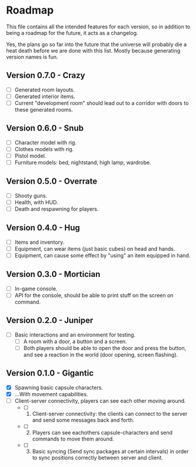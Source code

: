 Roadmap
=======
This file contains all the intended features for each version, so in addition to being a roadmap for the future, it acts as a changelog.

Yes, the plans go so far into the future that the universe will probably die a heat death before we are done with this list. Mostly because generating version names is fun.

Version 0.7.0 - Crazy
---------------------
- [ ] Generated room layouts.
- [ ] Generated interior items.
- [ ] Current "development room" should lead out to a corridor with doors to these generated rooms.

Version 0.6.0 - Snub
--------------------
- [ ] Character model with rig.
- [ ] Clothes models with rig.
- [ ] Pistol model.
- [ ] Furniture models: bed, nightstand, high lamp, wardrobe.

Version 0.5.0 - Overrate
------------------------
- [ ] Shooty guns.
- [ ] Health, with HUD.
- [ ] Death and respawning for players.

Version 0.4.0 - Hug
-------------------
- [ ] Items and inventory.
- [ ] Equipment, can wear items (just basic cubes) on head and hands.
- [ ] Equipment, can cause some effect by "using" an item equipped in hand.

Version 0.3.0 - Mortician
-------------------------
- [ ] In-game console.
- [ ] API for the console, should be able to print stuff on the screen on command.

Version 0.2.0 - Juniper
-----------------------
- [ ] Basic interactions and an environment for testing.
  - [ ] A room with a door, a button and a screen.
  - [ ] Both players should be able to open the door and press the button, and see a reaction in the world (door opening, screen flashing).

Version 0.1.0 - Gigantic
------------------------
- [x] Spawning basic capsule characters.
- [x] ...With movement capabilities.
- [ ] Client-server connectivity, players can see each other moving around.
  - [ ] 1. Client-server connectivity: the clients can connect to the server and send some messages back and forth.
  - [ ] 2. Players can see eachothers capsule-characters and send commands to move them around.
  - [ ] 3. Basic syncing (Send sync packages at certain intervals) in order to sync positions correctly between server and client.
